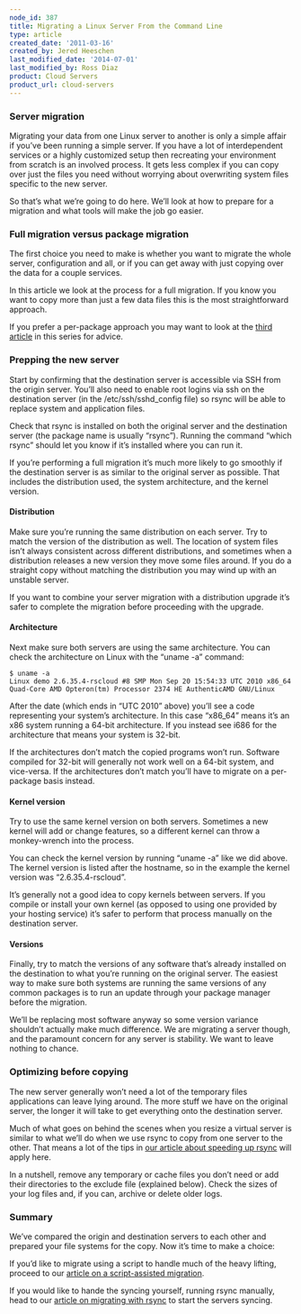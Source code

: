 ```yaml
---
node_id: 387
title: Migrating a Linux Server From the Command Line
type: article
created_date: '2011-03-16'
created_by: Jered Heeschen
last_modified_date: '2014-07-01'
last_modified_by: Ross Diaz
product: Cloud Servers
product_url: cloud-servers
---
```


### Server migration

Migrating your data from one Linux server to another is only a simple
affair if you&rsquo;ve been running a simple server. If you have a lot of
interdependent services or a highly customized setup then recreating
your environment from scratch is an involved process. It gets less
complex if you can copy over just the files you need without worrying
about overwriting system files specific to the new server.

So that&rsquo;s what we&rsquo;re going to do here. We&rsquo;ll look at how to prepare for
a migration and what tools will make the job go easier.

### Full migration versus package migration

The first choice you need to make is whether you want to migrate the
whole server, configuration and all, or if you can get away with just
copying over the data for a couple services.

In this article we look at the process for a full migration. If you know
you want to copy more than just a few data files this is the most
straightforward approach.

If you prefer a per-package approach you may want to look at the [third
article](/how-to/migrating-a-linux-server-from-the-command-line-2 "Linux migration tips")
in this series for advice.

### Prepping the new server

Start by confirming that the destination server is accessible via SSH
from the origin server. You&rsquo;ll also need to enable root logins via ssh
on the destination server (in the /etc/ssh/sshd\_config file) so rsync
will be able to replace system and application files.

Check that rsync is installed on both the original server and the
destination server (the package name is usually &ldquo;rsync&rdquo;). Running the
command &ldquo;which rsync&rdquo; should let you know if it&rsquo;s installed where you
can run it.

If you&rsquo;re performing a full migration it&rsquo;s much more likely to go
smoothly if the destination server is as similar to the original server
as possible. That includes the distribution used, the system
architecture, and the kernel version.

#### Distribution

Make sure you&rsquo;re running the same distribution on each server. Try to
match the version of the distribution as well. The location of system
files isn&rsquo;t always consistent across different distributions, and
sometimes when a distribution releases a new version they move some
files around. If you do a straight copy without matching the
distribution you may wind up with an unstable server.

If you want to combine your server migration with a distribution upgrade
it&rsquo;s safer to complete the migration before proceeding with the upgrade.

#### Architecture

Next make sure both servers are using the same architecture. You can
check the architecture on Linux with the &ldquo;uname -a&rdquo; command:

    $ uname -a
    Linux demo 2.6.35.4-rscloud #8 SMP Mon Sep 20 15:54:33 UTC 2010 x86_64 Quad-Core AMD Opteron(tm) Processor 2374 HE AuthenticAMD GNU/Linux

After the date (which ends in &ldquo;UTC 2010&rdquo; above) you&rsquo;ll see a code
representing your system&rsquo;s architecture. In this case &ldquo;x86\_64&rdquo; means
it&rsquo;s an x86 system running a 64-bit architecture. If you instead see
i686 for the architecture that means your system is 32-bit.

If the architectures don&rsquo;t match the copied programs won&rsquo;t run. Software
compiled for 32-bit will generally not work well on a 64-bit system, and
vice-versa. If the architectures don&rsquo;t match you&rsquo;ll have to migrate on a
per-package basis instead.

#### Kernel version

Try to use the same kernel version on both servers. Sometimes a new
kernel will add or change features, so a different kernel can throw a
monkey-wrench into the process.

You can check the kernel version by running &ldquo;uname -a&rdquo; like we did
above. The kernel version is listed after the hostname, so in the
example the kernel version was &ldquo;2.6.35.4-rscloud&rdquo;.

It&rsquo;s generally not a good idea to copy kernels between servers. If you
compile or install your own kernel (as opposed to using one provided by
your hosting service) it&rsquo;s safer to perform that process manually on the
destination server.

#### Versions

Finally, try to match the versions of any software that&rsquo;s already
installed on the destination to what you&rsquo;re running on the original
server. The easiest way to make sure both systems are running the same
versions of any common packages is to run an update through your package
manager before the migration.

We&rsquo;ll be replacing most software anyway so some version variance
shouldn&rsquo;t actually make much difference. We are migrating a server
though, and the paramount concern for any server is stability. We want
to leave nothing to chance.

### Optimizing before copying

The new server generally won&rsquo;t need a lot of the temporary files
applications can leave lying around. The more stuff we have on the
original server, the longer it will take to get everything onto the
destination server.

Much of what goes on behind the scenes when you resize a virtual server
is similar to what we&rsquo;ll do when we use rsync to copy from one server to
the other. That means a lot of the tips in [our article about speeding
up
rsync](/knowledge_center/index.php/Migrating_a_Linux_Server_From_Command_Line_-Tips_For_Speeding_Up_Rsync "Speeding up rsync")
will apply here.

In a nutshell, remove any temporary or cache files you don&rsquo;t need or add
their directories to the exclude file (explained below). Check the sizes
of your log files and, if you can, archive or delete older logs.

### Summary

We&rsquo;ve compared the origin and destination servers to each other and
prepared your file systems for the copy. Now it&rsquo;s time to make a choice:

If you&rsquo;d like to migrate using a script to handle much of the heavy
lifting, proceed to our [article on a script-assisted
migration](/how-to/migrating-a-linux-server-from-the-command-line-scripted "Migrating a Linux server from the command line - Scripted").

If you would like to hande the syncing yourself, running rsync manually,
head to our [article on migrating with
rsync](/knowledge_center/index.php/Migrating_a_Linux_Server_From_Command_Line_Stage_2 "Migrating a Linux server from the command line - running the sync")
to start the servers syncing.


